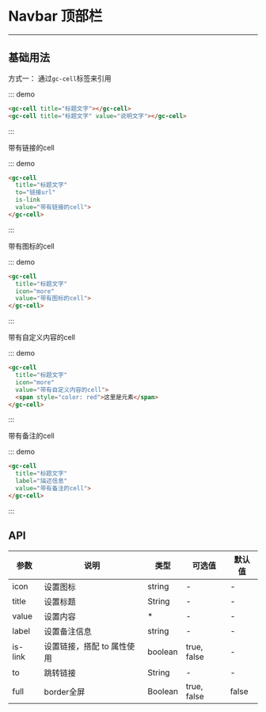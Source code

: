 # Navbar 顶部栏
<!-- {.md} -->

---
<!-- {.md} -->

## 基础用法
<!-- {.md} -->

方式一：<!-- {.md} -->
通过<!-- {.md} -->`gc-cell`标签来引用

::: demo

```html
<gc-cell title="标题文字"></gc-cell>
<gc-cell title="标题文字" value="说明文字"></gc-cell>
```

:::

<!-- {.md} -->带有链接的cell

::: demo

```html
<gc-cell
  title="标题文字"
  to="链接url"
  is-link
  value="带有链接的cell">
</gc-cell>
```

:::

<!-- {.md} -->带有图标的cell

::: demo

```html
<gc-cell
  title="标题文字"
  icon="more"
  value="带有图标的cell">
</gc-cell>
```

:::

<!-- {.md} -->带有自定义内容的cell

::: demo

```html
<gc-cell
  title="标题文字"
  icon="more"
  value="带有自定义内容的cell">
  <span style="color: red">这里是元素</span>
</gc-cell>
```

:::

<!-- {.md} -->带有备注的cell

::: demo

```html
<gc-cell
  title="标题文字"
  label="描述信息"
  value="带有备注的cell">
</gc-cell>
```

:::



## API
<!-- {.md} -->
| 参数      | 说明    | 类型      | 可选值       | 默认值   |
|---------- |-------- |---------- |-------------  |-------- |
| icon     | 设置图标  | string  | -          |    -     |
| title    | 设置标题  | String  | -           |    -    |
| value    | 设置内容  | *  | -           | - |
| label    | 设置备注信息 | string  |     -     | - |
| is-link | 设置链接，搭配 to 属性使用 | boolean  |     true, false     | - |
| to | 跳转链接 | String  |     -     | - |
| full | border全屏 | Boolean  |     true, false     | false |
